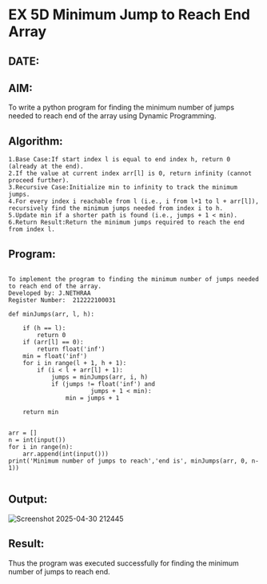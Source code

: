 # EX 5D Minimum Jump to Reach End Array
## DATE:
## AIM:
To write a python program for finding the minimum number of jumps needed to reach end of the array using Dynamic Programming.

## Algorithm:
```
1.Base Case:If start index l is equal to end index h, return 0 (already at the end).
2.If the value at current index arr[l] is 0, return infinity (cannot proceed further).
3.Recursive Case:Initialize min to infinity to track the minimum jumps.
4.For every index i reachable from l (i.e., i from l+1 to l + arr[l]), recursively find the minimum jumps needed from index i to h.
5.Update min if a shorter path is found (i.e., jumps + 1 < min).
6.Return Result:Return the minimum jumps required to reach the end from index l.
```
## Program:
```

To implement the program to finding the minimum number of jumps needed to reach end of the array.
Developed by: J.NETHRAA
Register Number:  212222100031

def minJumps(arr, l, h):
    
    if (h == l):
        return 0
    if (arr[l] == 0):
        return float('inf')
    min = float('inf')
    for i in range(l + 1, h + 1):
        if (i < l + arr[l] + 1):
            jumps = minJumps(arr, i, h)
            if (jumps != float('inf') and
                       jumps + 1 < min):
                min = jumps + 1
 
    return min
    
    
arr = []
n = int(input()) 
for i in range(n):
    arr.append(int(input()))
print('Minimum number of jumps to reach','end is', minJumps(arr, 0, n-1))
 
```

## Output:
![Screenshot 2025-04-30 212445](https://github.com/user-attachments/assets/527390d5-a6d2-41cb-9974-901577a40c1c)

## Result:
Thus the program was executed successfully for finding the minimum number of jumps to reach end.
